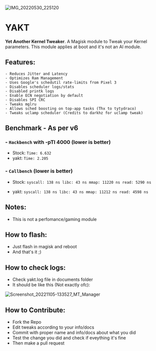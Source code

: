 ![IMG_20220530_225120](https://user-images.githubusercontent.com/67799176/171062389-24c1c096-f991-449f-b962-45f145b95355.jpg)
# YAKT
**Yet Another Kernel Tweaker**. A Magisk module to Tweak your Kernel parameters. This module applies at boot and it's not an AI module.

## Features:
```
- Reduces Jitter and Latency
- Optimizes Ram Management
- Uses Google's schedutil rate-limits from Pixel 3
- Disables scheduler logs/stats
- Disabled printk logs
- Enable ECN negotiation by default
- Disables SPI CRC
- Tweaks mglru
- Allows sched boosting on top-app tasks (Thx to tytydraco)
- Tweaks uclamp scheduler (Credits to darkhz for uclamp tweak)
```
## Benchmark - As per v6

### - `Hackbench` with -pTl 4000 (lower is better)

- Stock: `Time: 6.632`
- yakt: `Time: 2.205`

### - `Callbench` (lower is better)

- Stock:
`syscall: 138 ns
libc: 43 ns
mmap: 11220 ns
read: 5290 ns`

- yakt:
`syscall: 138 ns
libc: 43 ns
mmap: 11212 ns
read: 4598 ns`

## Notes:
- This is not a perfomance/gaming module

## How to flash:
- Just flash in magisk and reboot
- And that's it ;)

## How to check logs:
- Check yakt.log file in documents folder
- It should be like this (Not exactly ofc):

![Screenshot_20221105-133527_MT_Manager](https://user-images.githubusercontent.com/67799176/200122575-dc72aedb-3618-4172-8b81-27cbdc721247.png)

## How to Contribute:
- Fork the Repo
- Edit tweaks according to your info/docs
- Commit with proper name and info/docs about what you did
- Test the change you did and check if eveything it's fine
- Then make a pull request
